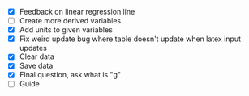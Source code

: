 - [x] Feedback on linear regression line
- [ ] Create more derived variables
- [x] Add units to given variables
- [x] Fix weird update bug where table doesn't update when latex input updates
- [x] Clear data
- [x] Save data
- [x] Final question, ask what is "g"
- [ ] Guide
